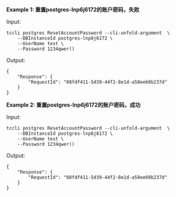 **Example 1: 重置postgres-lnp6j6172的账户密码，失败**



Input: 

```
tccli postgres ResetAccountPassword --cli-unfold-argument  \
    --DBInstanceId postgres-lnp6j6172 \
    --UserName test \
    --Password 1234qwer()
```

Output: 
```
{
    "Response": {
        "RequestId": "08fdf411-5d39-44f2-8e1d-a58ee60b237d"
    }
}
```

**Example 2: 重置postgres-lnp6j6172的账户密码，成功**



Input: 

```
tccli postgres ResetAccountPassword --cli-unfold-argument  \
    --DBInstanceId postgres-lnp6j6172 \
    --UserName test \
    --Password 1234qwer()
```

Output: 
```
{
    "Response": {
        "RequestId": "08fdf411-5d39-44f2-8e1d-a58ee60b237d"
    }
}
```

